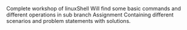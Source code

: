 Complete workshop of linuxShell
Will find some basic commands and different operations in sub branch Assignment 
Containing different scenarios and problem statements with solutions.
